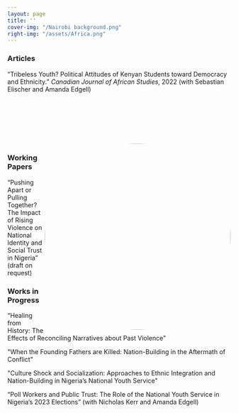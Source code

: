 ```yaml
---
layout: page
title: ''
cover-img: "/Nairobi background.png"
right-img: "/assets/Africa.png"
---
```


### Articles

“Tribeless Youth? Political Attitudes of Kenyan Students toward Democracy and Ethnicity.” *Canadian Journal of African Studies*, 2022 (with Sebastian Elischer and Amanda Edgell)

<div class="before-content" style="float:right;margin-top:100px"><img src="assets/Africa.png" alt="Africa" style="float:right;vertical-align:middle;width:420px;border-radius:50%;">

  ### Working Papers

“Pushing Apart or Pulling Together? The Impact of Rising Violence on National Identity and Social Trust in Nigeria” (draft on request)

### Works in Progress

“Healing from History: The Effects of Reconciling Narratives about Past Violence"  

"When the Founding Fathers are Killed: Nation-Building in the Aftermath of Conflict"  

"Culture Shock and Socialization: Approaches to Ethnic Integration and Nation-Building in Nigeria’s National Youth Service"  

“Poll Workers and Public Trust: The Role of the National Youth Service in Nigeria’s 2023 Elections” (with Nicholas Kerr and Amanda Edgell)
